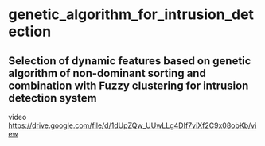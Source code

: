 # genetic_algorithm_for_intrusion_detection
Selection of dynamic features based on genetic algorithm of non-dominant sorting and combination with Fuzzy clustering for intrusion detection system
------------------------------------------
video 
https://drive.google.com/file/d/1dUpZQw_UUwLLg4DIf7viXf2C9x08obKb/view
